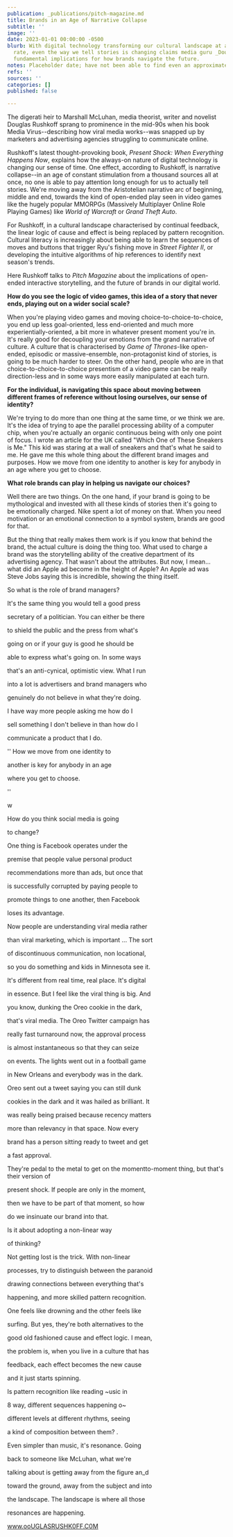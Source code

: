 ```yaml
---
publication: _publications/pitch-magazine.md
title: Brands in an Age of Narrative Collapse
subtitle: ''
image: ''
date: 2023-01-01 00:00:00 -0500
blurb: With digital technology transforming our cultural landscape at an ever-increasing
  rate, even the way we tell stories is changing claims media guru _Douglas Rushkoff_--with
  fundamental implications for how brands navigate the future.
notes: Placeholder date; have not been able to find even an approximate date
refs: ''
sources: ''
categories: []
published: false

---
```

The digerati heir to Marshall McLuhan, media theorist, writer and novelist Douglas Rushkoff sprang to prominence in the mid-90s when his book Media Virus--describing how viral media works--was snapped up by marketers and advertising agencies struggling to communicate online.

Rushkoff's latest thought-provoking book, _Present Shock: When Everything Happens Now_, explains how the always-on nature of digital technology is changing our sense of time. One effect, according to Rushkoff, is narrative collapse--in an age of constant stimulation from a thousand sources all at once, no one is able to pay attention long enough for us to actually tell stories. We're moving away from the Aristotelian narrative arc of beginning, middle and end, towards the kind of open-ended play seen in video games like the hugely popular MMORPGs (Massively Multiplayer Online Role Playing Games) like _World of Warcraft_ or _Grand Theft Auto_.

For Rushkoff, in a cultural landscape characterised by continual feedback, the linear logic of cause and effect is being replaced by pattern recognition. Cultural literacy is increasingly about being able to learn the sequences of moves and buttons that trigger Ryu's fishing move in _Street Fighter II_, or developing the intuitive algorithms of hip references to identify next season's trends.

Here Rushkoff talks to _Pitch Magazine_ about the implications of open-ended interactive storytelling, and the future of brands in our digital world.

**How do you see the logic of video games, this idea of a story that never ends, playing out on a wider social scale?**

When you're playing video games and moving choice-to-choice-to-choice, you end up less goal-oriented, less end-oriented and much more experientially-oriented, a bit more in whatever present moment you're in. It's really good for decoupling your emotions from the grand narrative of culture. A culture that is characterised by _Game of Thrones_-like open-ended, episodic or massive-ensemble, non-protagonist kind of stories, is going to be much harder to steer. On the other hand, people who are in that choice-to-choice-to-choice presentism of a video game can be really direction-less and in some ways more easily manipulated at each turn.

**For the individual, is navigating this space about moving between different frames of reference without losing ourselves, our sense of identity?**

We're trying to do more than one thing at the same time, or we think we are. It's the idea of trying to ape the parallel processing ability of a computer chip, when you're actually an organic continuous being with only one point of focus. I wrote an article for the UK called "Which One of These Sneakers is Me." This kid was staring at a wall of sneakers and that's what he said to me. He gave me this whole thing about the different brand images and purposes. How we move from one identity to another is key for anybody in an age where you get to choose.

**What role brands can play in helping us navigate our choices?**

Well there are two things. On the one hand, if your brand is going to be mythological and invested with all these kinds of stories then it's going to be emotionally charged. Nike spent a lot of money on that. When you need motivation or an emotional connection to a symbol system, brands are good for that.

But the thing that really makes them work is if you know that behind the brand, the actual culture is doing the thing too. What used to charge a brand was the storytelling ability of the creative department of its advertising agency. That wasn't about the attributes. But now, I mean... what did an Apple ad become in the height of Apple? An Apple ad was Steve Jobs saying this is incredible, showing the thing itself.

So what is the role of brand managers?

It's the same thing you would tell a good press

secretary of a politician. You can either be there

to shield the public and the press from what's

going on or if your guy is good he should be

able to express what's going on. In some ways

that's an anti-cynical, optimistic view. What I run

into a lot is advertisers and brand managers who

genuinely do not believe in what they're doing.

I have way more people asking me how do I

sell something I don't believe in than how do I

communicate a product that I do.

'' How we move from one identity to

another is key for anybody in an age

where you get to choose.

''

w

How do you think social media is going

to change?

One thing is Facebook operates under the

premise that people value personal product

recommendations more than ads, but once that

is successfully corrupted by paying people to

promote things to one another, then Facebook

loses its advantage.

Now people are understanding viral media rather

than viral marketing, which is important ... The sort

of discontinuous communication, non locational,

so you do something and kids in Minnesota see it.

It's different from real time, real place. It's digital

in essence. But I feel like the viral thing is big. And

you know, dunking the Oreo cookie in the dark,

that's viral media. The Oreo Twitter campaign has

really fast turnaround now, the approval process

is almost instantaneous so that they can seize

on events. The lights went out in a football game

in New Orleans and everybody was in the dark.

Oreo sent out a tweet saying you can still dunk

cookies in the dark and it was hailed as brilliant. It

was really being praised because recency matters

more than relevancy in that space. Now every

brand has a person sitting ready to tweet and get

a fast approval.

They're pedal to the metal to get on the momentto-moment thing, but that's their version of

present shock. If people are only in the moment,

then we have to be part of that moment, so how

do we insinuate our brand into that.

Is it about adopting a non-linear way

of thinking?

Not getting lost is the trick. With non-linear

processes, try to distinguish between the paranoid

drawing connections between everything that's

happening, and more skilled pattern recognition.

One feels like drowning and the other feels like

surfing. But yes, they're both alternatives to the

good old fashioned cause and effect logic. I mean,

the problem is, when you live in a culture that has

feedback, each effect becomes the new cause

and it just starts spinning.

Is pattern recognition like reading \~usic in

8 way, different sequences happening o\~

different levels at different rhythms, seeing

a kind of composition between them? .

Even simpler than music, it's resonance. Going

back to someone like McLuhan, what we're

talking about is getting away from the figure an_d

toward the ground, away from the subject and into

the landscape. The landscape is where all those

resonances are happening.

www.ooUGLASRUSHK0FF.C0M